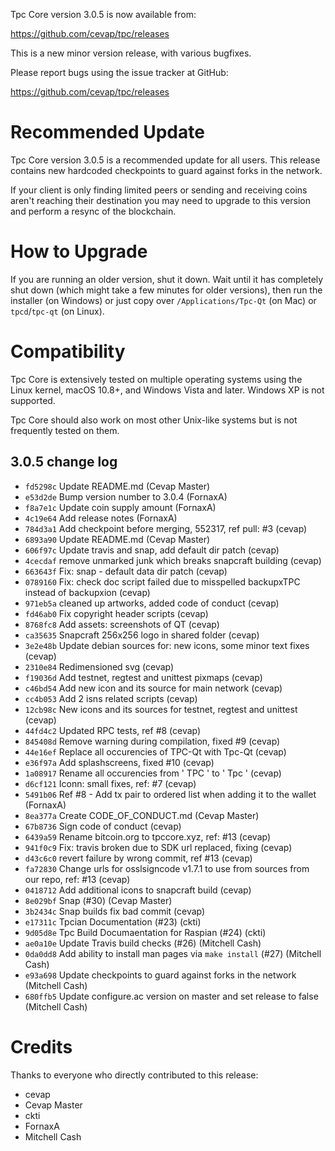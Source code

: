 Tpc Core version 3.0.5 is now available from:

  <https://github.com/cevap/tpc/releases>

This is a new minor version release, with various bugfixes.

Please report bugs using the issue tracker at GitHub:

  <https://github.com/cevap/tpc/releases>

Recommended Update
==================

Tpc Core version 3.0.5 is a recommended update for all users. This release
contains new hardcoded checkpoints to guard against forks in the network.

If your client is only finding limited peers or sending and receiving coins
aren't reaching their destination you may need to upgrade to this version and
perform a resync of the blockchain.

How to Upgrade
==============

If you are running an older version, shut it down. Wait until it has completely
shut down (which might take a few minutes for older versions), then run the
installer (on Windows) or just copy over `/Applications/Tpc-Qt` (on Mac)
or `tpcd`/`tpc-qt` (on Linux).

Compatibility
=============

Tpc Core is extensively tested on multiple operating systems using
the Linux kernel, macOS 10.8+, and Windows Vista and later. Windows XP is not supported.

Tpc Core should also work on most other Unix-like systems but is not
frequently tested on them.

3.0.5 change log
----------------

- `fd5298c` Update README.md (Cevap Master)
- `e53d2de` Bump version number to 3.0.4 (FornaxA)
- `f8a7e1c` Update coin supply amount (FornaxA)
- `4c19e64` Add release notes (FornaxA)
- `784d3a1` Add checkpoint before merging, 552317, ref pull: #3 (cevap)
- `6893a90` Update README.md (Cevap Master)
- `606f97c` Update travis and snap, add default dir patch (cevap)
- `4cecdaf` remove unmarked junk which breaks snapcraft building (cevap)
- `663643f` Fix: snap - default data dir patch (cevap)
- `0789160` Fix: check doc script failed due to misspelled backupxTPC instead of backupxion (cevap)
- `971eb5a` cleaned up artworks, added code of conduct (cevap)
- `fd46ab0` Fix copyright header scripts (cevap)
- `8768fc8` Add assets: screenshots of QT (cevap)
- `ca35635` Snapcraft 256x256 logo in shared folder (cevap)
- `3e2e48b` Update debian sources for: new icons, some minor text fixes (cevap)
- `2310e84` Redimensioned svg (cevap)
- `f19036d` Add testnet, regtest and unittest pixmaps (cevap)
- `c46bd54` Add new icon and its source for main network (cevap)
- `cc4b053` Add 2 isns related scripts (cevap)
- `12cb98c` New icons and its sources for testnet, regtest and unittest (cevap)
- `44fd4c2` Updated RPC tests, ref #8 (cevap)
- `845408d` Remove warning during compilation, fixed #9 (cevap)
- `44e16ef` Replace all occurencies of TPC-Qt with Tpc-Qt (cevap)
- `e36f97a` Add splashscreens, fixed #10 (cevap)
- `1a08917` Rename all occurencies from ' TPC ' to ' Tpc ' (cevap)
- `d6cf121` Iconn: small fixes, ref: #7 (cevap)
- `5491b06` Ref #8 - Add tx pair to ordered list when adding it to the wallet (FornaxA)
- `8ea377a` Create CODE_OF_CONDUCT.md (Cevap Master)
- `67b8736` Sign code of conduct (cevap)
- `6439a59` Rename bitcoin.org to tpccore.xyz, ref: #13 (cevap)
- `941f0c9` Fix: travis broken due to SDK url replaced, fixing (cevap)
- `d43c6c0` revert failure by wrong commit, ref #13 (cevap)
- `fa72830` Change urls for osslsigncode v1.7.1 to use from sources from our repo, ref: #13 (cevap)
- `0418712` Add additional icons to snapcraft build (cevap)
- `8e029bf` Snap (#30) (Cevap Master)
- `3b2434c` Snap builds fix bad commit (cevap)
- `e17311c` Tpcian Documentation (#23) (ckti)
- `9d05d8e` Tpc Build Documaentation for Raspian (#24) (ckti)
- `ae0a10e` Update Travis build checks (#26) (Mitchell Cash)
- `0da0dd8` Add ability to install man pages via `make install` (#27) (Mitchell Cash)
- `e93a698` Update checkpoints to guard against forks in the network (Mitchell Cash)
- `680ffb5` Update configure.ac version on master and set release to false (Mitchell Cash)

Credits
=======

Thanks to everyone who directly contributed to this release:

- cevap
- Cevap Master
- ckti
- FornaxA
- Mitchell Cash
